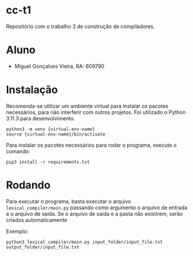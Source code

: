 # cc-t1

Repositório com o trabalho 3 de construção de compiladores.

# Aluno

- Miguel Gonçalves Vieira, RA: 609790

# Instalação

Recomenda-se utilizar um ambiente virtual para instalar os pacotes necessários, para não interferir com outros projetos. Foi utilizado o Python 3.11.3 para desenvolvimento.

```
python3 -m venv {virtual-env-name}
source {virtual-env-name}/bin/activate
```

Para instalar os pacotes necessários para rodar o programa, execute o comando:

```
pip3 install -r requirements.txt
````

# Rodando

Para executar o programa, basta executar o arquivo `lexical_compiler/main.py`
passando como argumento o arquivo de entrada e o arquivo de saída. Se o arquivo de saída e a pasta não existirem, serão criados automaticamente

Exemplo:
```
python3 lexical_compiler/main.py input_folder/input_file.txt output_folder/input_file.txt
```
